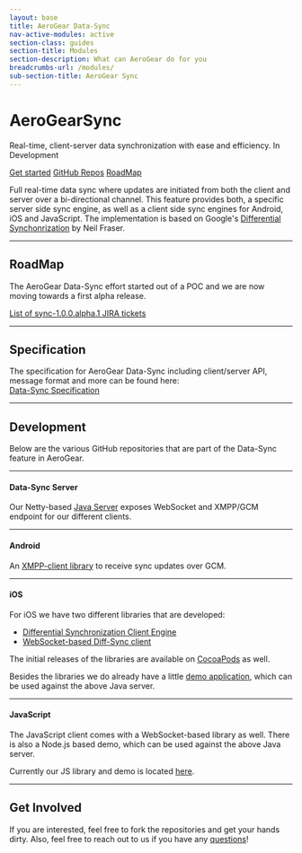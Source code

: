 ```yaml
---
layout: base
title: AeroGear Data-Sync
nav-active-modules: active
section-class: guides
section-title: Modules
section-description: What can AeroGear do for you
breadcrumbs-url: /modules/
sub-section-title: AeroGear Sync
---
```


<div class="feature sync">
  <h1><i class="fa fa-refresh"></i> AeroGear<strong>Sync</strong></h1>
  <p class="alt">Real-time, client-server data synchronization with ease and efficiency. <span class="label label-warning">In Development</span></p>

  <p>
    <a href="/getstarted/downloads/" class="btn btn-primary-inverse btn-lg"><i class="fa fa-hand-o-right"></i> Get started</a>
    <a href="https://github.com/aerogear/?query=sync" class="btn btn-primary btn-sm"><i class="fa fa-github-alt"></i> GitHub Repos</a>
    <a href="/docs/planning/" class="btn btn-primary btn-sm"><i class="fa fa-road"></i> RoadMap</a>
  </p>

</div><!-- feature -->

Full real-time data sync where updates are initiated from both the client and server over a bi-directional channel. This feature provides both, a specific server side sync engine, as well as a client side sync engines for Android, iOS and JavaScript. The implementation is based on Google's [Differential Synchonrization](http://research.google.com/pubs/pub35605.html) by Neil Fraser.

---

<h2><i class="fa fa-road"></i> RoadMap</h2>

The AeroGear Data-Sync effort started out of a POC and we are now moving towards a first alpha release. 

[List of sync-1.0.0.alpha.1 JIRA tickets](https://issues.jboss.org/issues/?filter=12323088)

---

<h2><i class="fa fa-road"></i> Specification</h2>

The specification for AeroGear Data-Sync including client/server API, message format and more can be found here:  
[Data-Sync Specification](../docs/specs/aerogear-data-sync)

---

<h2><i class="fa fa-flask"></i> Development</h2>

Below are the various GitHub repositories that are part of the Data-Sync feature in AeroGear.

---

<h4><i class="fa fa-server"></i> Data-Sync Server</h4>

Our Netty-based [Java Server](https://github.com/aerogear/aerogear-sync-server) exposes WebSocket and XMPP/GCM endpoint for our different clients.

---

<h4><i class="fa fa-android"></i> Android</h4>

An [XMPP-client library](https://github.com/aerogear/aerogear-android-sync) to receive sync updates over GCM.

---

<h4><i class="fa fa-apple"></i> iOS</h4>

For iOS we have two different libraries that are developed:

* [Differential Synchronization Client Engine](https://github.com/aerogear/aerogear-ios-sync)
* [WebSocket-based Diff-Sync client](https://github.com/aerogear/aerogear-ios-sync-client)

The initial releases of the libraries are available on [CocoaPods](http://cocoapods.org/?q=AeroGearSync) as well.

Besides the libraries we do already have a little [demo application](https://github.com/aerogear/aerogear-ios-sync-demo), which can be used against the above Java server.

---

<h4><i class="fa fa-html5"></i> JavaScript</h4>

The JavaScript client comes with a WebSocket-based library as well. There is also a Node.js based demo, which can be used against the above Java server.

Currently our JS library and demo is located [here](https://github.com/aerogear/aerogear-sync-server/tree/master/js-client).

---

<h2><i class="fa fa-users"></i> Get Involved</h2>

If you are interested, feel free to fork the repositories and get your hands dirty. Also, feel free to reach out to us if you have any [questions](/community)!
